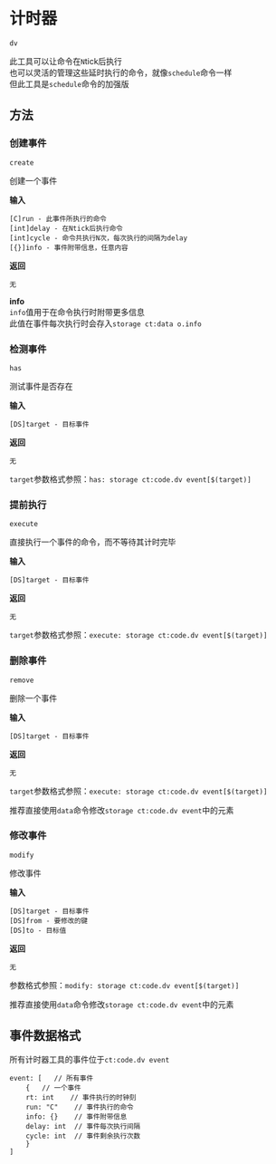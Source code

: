 # 计时器
`dv`

此工具可以让命令在`N`tick后执行<br>
也可以灵活的管理这些延时执行的命令，就像`schedule`命令一样<br>
但此工具是`schedule`命令的加强版

## 方法

### 创建事件
`create`

创建一个事件

**输入**
```
[C]run - 此事件所执行的命令
[int]delay - 在Ntick后执行命令
[int]cycle - 命令共执行N次，每次执行的间隔为delay
[{}]info - 事件附带信息，任意内容
```

**返回**
```
无
```

**info**<br>
`info`值用于在命令执行时附带更多信息<br>
此值在事件每次执行时会存入`storage ct:data o.info`

### 检测事件
`has`

测试事件是否存在

**输入**
```
[DS]target - 目标事件
```

**返回**
```
无
```

`target`参数格式参照：`has: storage ct:code.dv event[$(target)]`

### 提前执行
`execute`

直接执行一个事件的命令，而不等待其计时完毕

**输入**
```
[DS]target - 目标事件
```

**返回**
```
无
```

`target`参数格式参照：`execute: storage ct:code.dv event[$(target)]`

### 删除事件
`remove`

删除一个事件

**输入**
```
[DS]target - 目标事件
```

**返回**
```
无
```

`target`参数格式参照：`execute: storage ct:code.dv event[$(target)]`

推荐直接使用`data`命令修改`storage ct:code.dv event`中的元素

### 修改事件
`modify`

修改事件

**输入**
```
[DS]target - 目标事件
[DS]from - 要修改的键
[DS]to - 目标值
```

**返回**
```
无
```

参数格式参照：`modify: storage ct:code.dv event[$(target)]`

推荐直接使用`data`命令修改`storage ct:code.dv event`中的元素

## 事件数据格式

所有计时器工具的事件位于`ct:code.dv event`

```
event: [   // 所有事件
    {   // 一个事件
    rt: int    // 事件执行的时钟刻
    run: "C"    // 事件执行的命令
    info: {}    // 事件附带信息
    delay: int  // 事件每次执行间隔
    cycle: int  // 事件剩余执行次数
    }
]
```